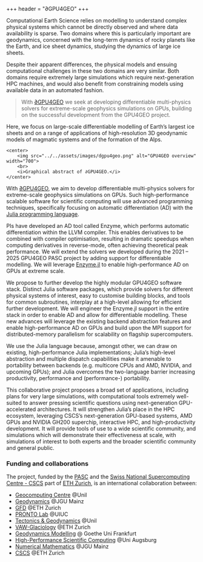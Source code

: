 +++
header = "∂GPU4GEO"
+++

Computational Earth Science relies on modelling to understand complex physical systems which cannot be directly observed and where data availability is sparse. Two domains where this is particularly important are geodynamics, concerned with the long-term dynamics of rocky planets like the Earth, and ice sheet dynamics, studying the dynamics of large ice sheets.

Despite their apparent differences, the physical models and ensuing computational challenges in these two domains are very similar. Both domains require extremely large simulations which require next-generation HPC machines, and would also benefit from constraining models using available data in an automated fashion.

> With [∂GPU4GEO](https://pasc-ch.org/projects/2025-2028/gpu4geo-differentiable-multi-physics-solvers-for-extreme-scale-geophysics-simulations-on-gpus/index.html) we seek at developing differentiable multi-physics solvers for extreme-scale geophysics simulations on GPUs, building on the successful development from the GPU4GEO project.

Here, we focus on large-scale differentiable modelling of Earth’s largest ice sheets and on a range of applications of high-resolution 3D geodynamic models of magmatic systems and of the formation of the Alps.

~~~
<center>
    <img src="../../assets/images/dgpu4geo.png" alt="GPU4GEO overview" width="700">
    <br>
    <i>Graphical abstract of ∂GPU4GEO.</i>
</center>
~~~

With [∂GPU4GEO](https://pasc-ch.org/projects/2025-2028/gpu4geo-differentiable-multi-physics-solvers-for-extreme-scale-geophysics-simulations-on-gpus/index.html), we aim to develop differentiable multi-physics solvers for extreme-scale geophysics simulations on GPUs. Such high-performance scalable software for scientific computing will use advanced programming techniques, specifically focusing on automatic differentiation (AD) with the [Julia programming language](https://julialang.org).

PIs have developed an AD tool called Enzyme, which performs automatic differentiation within the LLVM compiler. This enables derivatives to be combined with compiler optimisation, resulting in dramatic speedups when computing derivatives in reverse-mode, often achieving theoretical peak performance. We will extend the solvers we developed during the 2021 – 2025 GPU4GEO PASC project by adding support for differentiable modelling. We will leverage [Enzyme.jl](https://github.com/EnzymeAD/Enzyme.jl) to enable high-performance AD on GPUs at extreme scale.

We propose to further develop the highly modular GPU4GEO software stack. Distinct Julia software packages, which provide solvers for different physical systems of interest, easy to customise building blocks, and tools for common subroutines, interplay at a high-level allowing for efficient further development. We will engineer the Enzyme.jl support in the entire stack in order to enable AD and allow for differentiable modelling. These new advances will leverage the existing backend abstraction features and enable high-performance AD on GPUs and build upon the MPI support for distributed-memory parallelism for scalability on flagship supercomputers.

We use the Julia language because, amongst other, we can draw on existing, high-performance Julia implementations; Julia’s high-level abstraction and multiple dispatch capabilities make it amenable to portability between backends (e.g. multicore CPUs and AMD, NVIDIA, and upcoming GPUs); and Julia overcomes the two-language barrier increasing productivity, performance and (performance-) portability.

This collaborative project proposes a broad set of applications, including plans for very large simulations, with computational tools extremely well-suited to answer pressing scientific questions using next-generation GPU-accelerated architectures. It will strengthen Julia’s place in the HPC ecosystem, leveraging CSCS’s next-generation GPU-based systems, AMD GPUs and NVIDIA GH200 superchip, interactive HPC, and high-productivity development. It will provide tools of use to a wide scientific community, and simulations which will demonstrate their effectiveness at scale, with simulations of interest to both experts and the broader scientific community and general public.

### Funding and collaborations

The project, funded by the [PASC](https://pasc-ch.org) and the [Swiss National Supercomputing Centre - CSCS](https://www.cscs.ch) part of [ETH Zurich](https://ethz.ch/en.html), is an international collaboration between:
- [Geocomputing Centre](https://unil-sgc.github.io) @Unil
- [Geodynamics](https://www.geosciences.uni-mainz.de/geophysics-and-geodynamics/team/univ-prof-dr-boris-kaus/) @JGU Mainz
- [GFD](https://gfd.ethz.ch) @ETH Zurich
- [PRONTO Lab](https://wsmoses.com) @UIUC
- [Tectonics & Geodynamics](https://wp.unil.ch/tectonics/) @Unil
- [VAW-Glaciology](https://vaw.ethz.ch/en/research/glaciology.html) @ETH Zurich
- [Geodynamics Modelling](https://sites.google.com/site/thibaultduretz/) @ Goethe Uni Frankfurt
- [High-Performance Scientific Computing](https://www.uni-augsburg.de/en/fakultaet/mntf/math/prof/hpsc/) @Uni Augsburg
- [Numerical Mathematics](https://ranocha.de) @JGU Mainz
- [CSCS](https://www.cscs.ch) @ETH Zurich
